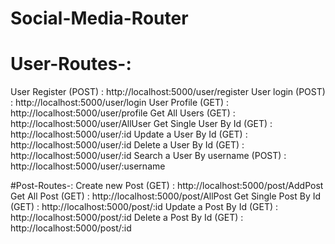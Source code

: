# Social-Media-Router

# User-Routes-:
User Register (POST)             : http://localhost:5000/user/register
User login (POST)                : http://localhost:5000/user/login
User Profile (GET)               : http://localhost:5000/user/profile
Get All Users (GET)              : http://localhost:5000/user/AllUser
Get Single User By Id (GET)      : http://localhost:5000/user/:id
Update a User By Id (GET)        : http://localhost:5000/user/:id
Delete a User By Id (GET)        : http://localhost:5000/user/:id
Search a User By username (POST) : http://localhost:5000/user/:username

#Post-Routes-:
Create new Post (GET)            : http://localhost:5000/post/AddPost
Get All Post (GET)               : http://localhost:5000/post/AllPost
Get Single Post By Id (GET)      : http://localhost:5000/post/:id
Update a Post By Id (GET)        : http://localhost:5000/post/:id
Delete a Post By Id (GET)        : http://localhost:5000/post/:id
